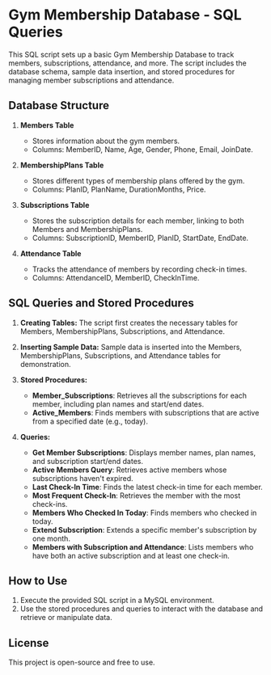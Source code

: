 
# Gym Membership Database - SQL Queries

This SQL script sets up a basic Gym Membership Database to track members, subscriptions, attendance, and more. The script includes the database schema, sample data insertion, and stored procedures for managing member subscriptions and attendance.

## Database Structure

1. **Members Table**
   - Stores information about the gym members.
   - Columns: MemberID, Name, Age, Gender, Phone, Email, JoinDate.

2. **MembershipPlans Table**
   - Stores different types of membership plans offered by the gym.
   - Columns: PlanID, PlanName, DurationMonths, Price.

3. **Subscriptions Table**
   - Stores the subscription details for each member, linking to both Members and MembershipPlans.
   - Columns: SubscriptionID, MemberID, PlanID, StartDate, EndDate.

4. **Attendance Table**
   - Tracks the attendance of members by recording check-in times.
   - Columns: AttendanceID, MemberID, CheckInTime.

## SQL Queries and Stored Procedures

1. **Creating Tables:**
   The script first creates the necessary tables for Members, MembershipPlans, Subscriptions, and Attendance.

2. **Inserting Sample Data:**
   Sample data is inserted into the Members, MembershipPlans, Subscriptions, and Attendance tables for demonstration.

3. **Stored Procedures:**
   - **Member_Subscriptions**: Retrieves all the subscriptions for each member, including plan names and start/end dates.
   - **Active_Members**: Finds members with subscriptions that are active from a specified date (e.g., today).
   
4. **Queries:**
   - **Get Member Subscriptions**: Displays member names, plan names, and subscription start/end dates.
   - **Active Members Query**: Retrieves active members whose subscriptions haven't expired.
   - **Last Check-In Time**: Finds the latest check-in time for each member.
   - **Most Frequent Check-In**: Retrieves the member with the most check-ins.
   - **Members Who Checked In Today**: Finds members who checked in today.
   - **Extend Subscription**: Extends a specific member's subscription by one month.
   - **Members with Subscription and Attendance**: Lists members who have both an active subscription and at least one check-in.

## How to Use

1. Execute the provided SQL script in a MySQL environment.
2. Use the stored procedures and queries to interact with the database and retrieve or manipulate data.

## License

This project is open-source and free to use.

